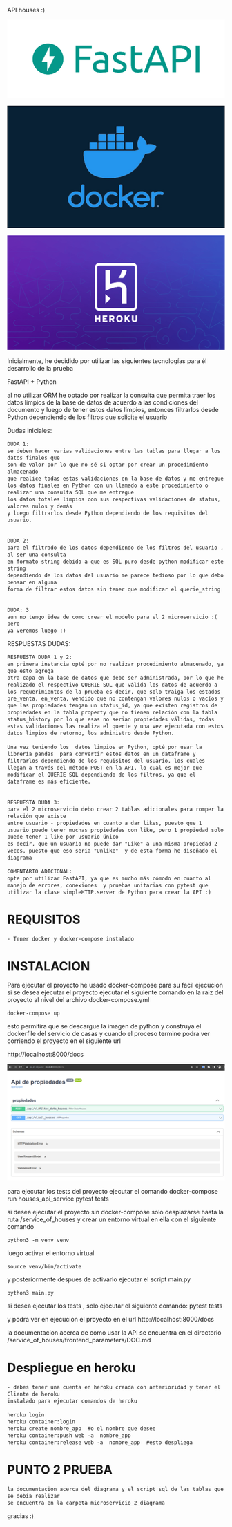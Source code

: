 

API houses :)



![alt text](https://github.com/sebas1017/habi_challenge/blob/main/demo_image/fastapi.png?raw=true)


![alt text](https://github.com/sebas1017/habi_challenge/blob/main/demo_image/docker.jpeg?raw=true)

![alt text](https://github.com/sebas1017/habi_challenge/blob/main/demo_image/heroku.png?raw=true)




Inicialmente, he decidido por utilizar las siguientes tecnologías para él
desarrollo de la prueba




FastAPI + Python

al no utilizar ORM he optado por realizar la consulta que permita
traer los datos limpios de la base de datos de acuerdo a las condiciones del documento
y luego de tener estos datos limpios, entonces filtrarlos desde Python dependiendo
de los filtros que solicite el usuario


Dudas iniciales:

    DUDA 1:
    se deben hacer varias validaciones entre las tablas para llegar a los datos finales que 
    son de valor por lo que no sé si optar por crear un procedimiento almacenado
    que realice todas estas validaciones en la base de datos y me entregue los datos finales en Python con un llamado a este procedimiento o realizar una consulta SQL que me entregue
    los datos totales limpios con sus respectivas validaciones de status, valores nulos y demás
    y luego filtrarlos desde Python dependiendo de los requisitos del usuario.


    DUDA 2:
    para el filtrado de los datos dependiendo de los filtros del usuario , al ser una consulta
    en formato string debido a que es SQL puro desde python modificar este string
    dependiendo de los datos del usuario me parece tedioso por lo que debo pensar en alguna
    forma de filtrar estos datos sin tener que modificar el querie_string


    DUDA: 3
    aun no tengo idea de como crear el modelo para el 2 microservicio :( pero
    ya veremos luego :)


RESPUESTAS DUDAS:


    RESPUESTA DUDA 1 y 2:
    en primera instancia opté por no realizar procedimiento almacenado, ya que esto agrega
    otra capa en la base de datos que debe ser administrada, por lo que he realizado el respectivo QUERIE SQL que válida los datos de acuerdo a los requerimientos de la prueba es decir, que solo traiga los estados pre_venta, en_venta, vendido que no contengan valores nulos o vacíos y que las propiedades tengan un status_id, ya que existen registros de propiedades en la tabla property que no tienen relación con la tabla status_history por lo que esas no serian propiedades válidas, todas estas validaciones las realiza el querie y una vez ejecutada con estos datos limpios de retorno, los administro desde Python.
    
    Una vez teniendo los  datos limpios en Python, opté por usar la librería pandas  para convertir estos datos en un dataframe y filtrarlos dependiendo de los requisitos del usuario, los cuales llegan a través del método POST en la API, lo cual es mejor que 
    modificar el QUERIE SQL dependiendo de los filtros, ya que el dataframe es más eficiente.


    RESPUESTA DUDA 3:
    para el 2 microservicio debo crear 2 tablas adicionales para romper la relación que existe
    entre usuario - propiedades en cuanto a dar likes, puesto que 1 usuario puede tener muchas propiedades con like, pero 1 propiedad solo puede tener 1 like por usuario único
    es decir, que un usuario no puede dar "Like" a una misma propiedad 2 veces, puesto que eso seria "Unlike"  y de esta forma he diseñado el diagrama

    COMENTARIO ADICIONAL:
    opte por utilizar FastAPI, ya que es mucho más cómodo en cuanto al manejo de errores, conexiones  y pruebas unitarias con pytest que utilizar la clase simpleHTTP.server de Python para crear la API :)




# REQUISITOS
    - Tener docker y docker-compose instalado

# INSTALACION

Para ejecutar el proyecto he usado docker-compose para su facil ejecucion
si se desea ejecutar el proyecto ejecutar el siguiente comando en la raiz del proyecto
al nivel del archivo docker-compose.yml

    docker-compose up




esto permitira que se descargue la imagen de python y construya el dockerfile del servicio
de casas y cuando el proceso termine podra ver corriendo el proyecto en el siguiente url

http://localhost:8000/docs


![alt text](https://github.com/sebas1017/habi_challenge/blob/main/demo_image/api_run.png?raw=true)


para ejecutar los tests del proyecto ejecutar el comando
    docker-compose run houses_api_service pytest tests

si desea ejecutar el proyecto sin docker-compose solo desplazarse hasta la ruta
/service_of_houses   y crear un entorno virtual en ella con el siguiente comando

    python3 -m venv venv  

luego activar el entorno virtual

    source venv/bin/activate

y posteriormente despues de activarlo ejecutar el script main.py

    python3 main.py

si desea ejecutar los tests , solo ejecutar el siguiente comando:
    pytest tests

y podra ver en ejecucion el proyecto en el url http://localhost:8000/docs


la documentacion acerca de como usar la API se encuentra en el directorio
/service_of_houses/frontend_parameters/DOC.md


# Despliegue en heroku
    - debes tener una cuenta en heroku creada con anterioridad y tener el Cliente de heroku
    instalado para ejecutar comandos de heroku

    heroku login
    heroku container:login
    heroku create nombre_app  #o el nombre que desee
    heroku container:push web -a  nombre_app
    heroku container:release web -a  nombre_app  #esto despliega


# PUNTO 2 PRUEBA
    la documentacion acerca del diagrama y el script sql de las tablas que se debia realizar
    se encuentra en la carpeta microservicio_2_diagrama


gracias :)

